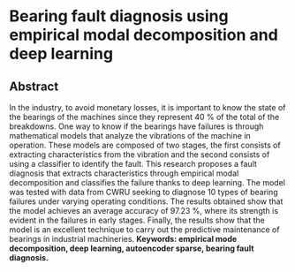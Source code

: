 # Bearing fault diagnosis using empirical modal decomposition and deep learning
  ## Abstract
  In the industry, to avoid monetary losses, it is important to know the state of the bearings of the machines since they represent 40 % of the total of the breakdowns. One way to know if the bearings have failures is through mathematical models that analyze the vibrations of the machine in operation. These models are composed of two stages, the first consists of extracting characteristics from the vibration and the second consists of using a classifier to identify the fault. This research proposes a fault diagnosis that extracts   characteristics through empirical modal decomposition and classifies the failure thanks to deep learning. The model was tested with data from CWRU seeking to diagnose 10 types of bearing failures under varying operating conditions. The results obtained show that the model achieves an average accuracy of 97.23 %, where its strength is evident in the failures in early stages. Finally, the results show that the model is an excellent technique to carry out the predictive maintenance of bearings in industrial machineries. 
  **Keywords: empirical mode decomposition, deep learning, autoencoder sparse, bearing fault diagnosis.**
